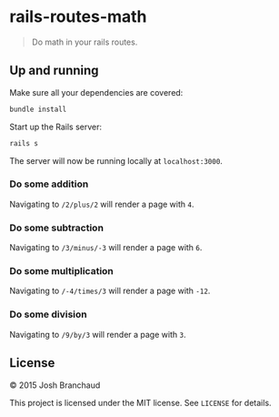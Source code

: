 # rails-routes-math

> Do math in your rails routes.

## Up and running

Make sure all your dependencies are covered:

```bash
bundle install
```

Start up the Rails server:

```bash
rails s
```

The server will now be running locally at `localhost:3000`.

### Do some addition

Navigating to `/2/plus/2` will render a page with `4`.

### Do some subtraction

Navigating to `/3/minus/-3` will render a page with `6`.

### Do some multiplication

Navigating to `/-4/times/3` will render a page with `-12`.

### Do some division

Navigating to `/9/by/3` will render a page with `3`.

## License

&copy; 2015 Josh Branchaud

This project is licensed under the MIT license. See `LICENSE` for details.
